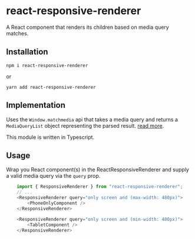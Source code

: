 # react-responsive-renderer

A React component that renders its children based on media query matches.

## Installation

```
npm i react-responsive-renderer
```

or

```
yarn add react-responsive-renderer
```

## Implementation

Uses the `Window.matchmedia` api that takes a media query and returns a `MediaQueryList` object representing the parsed result. [read more](https://developer.mozilla.org/en-US/docs/Web/API/Window/matchMedia).

This module is written in Typescript.

## Usage

Wrap you React component(s) in the ReactResponsiveRenderer and supply a valid media query via the `query` prop.

```javascript
    import { ResponsiveRenderer } from "react-responsive-renderer";
    // ...
    <ResponsiveRenderer query="only screen and (max-width: 480px)">
        <PhoneOnlyComponent />
    </ResponsiveRenderer>

    <ResponsiveRenderer query="only screen and (min-width: 480px)">
        <TabletComponent />
    </ResponsiveRenderer>
```
